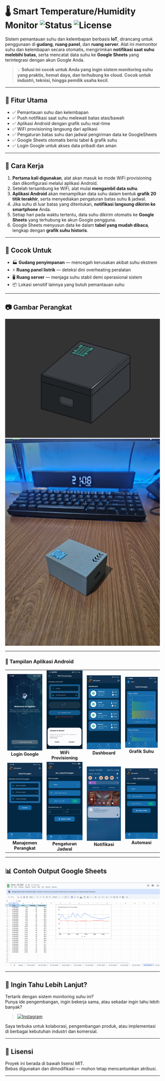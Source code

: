 # 🌡️ Smart Temperature/Humidity Monitor ![Status](https://img.shields.io/badge/status-stable-brightgreen) ![License](https://img.shields.io/badge/license-MIT-blue)

Sistem pemantauan suhu dan kelembapan berbasis **IoT**, dirancang untuk penggunaan di **gudang**, **ruang panel**, dan **ruang server**. Alat ini memonitor suhu dan kelembapan secara otomatis, mengirimkan **notifikasi saat suhu melebihi batas**, serta mencatat data suhu ke **Google Sheets** yang terintegrasi dengan akun Google Anda.
> 💡 **Solusi ini cocok untuk Anda yang ingin sistem monitoring suhu yang praktis, hemat daya, dan terhubung ke cloud. Cocok untuk industri, teknisi, hingga pemilik usaha kecil.**
---

## 🔧 Fitur Utama

- ✅ Pemantauan suhu dan kelembapan
- ✅ Push notifikasi saat suhu melewati batas atas/bawah
- ✅ Aplikasi Android dengan grafik suhu real-time
- ✅ WiFi provisioning langsung dari aplikasi
- ✅ Pengaturan batas suhu dan jadwal pengiriman data ke GoogleSheets
- ✅ Google Sheets otomatis berisi tabel & grafik suhu
- ✅ Login Google untuk akses data pribadi dan aman

---

## 📱 Cara Kerja

1. **Pertama kali digunakan**, alat akan masuk ke mode WiFi provisioning dan dikonfigurasi melalui aplikasi Android.
2. Setelah tersambung ke WiFi, alat mulai **mengambil data suhu**.
3. **Aplikasi Android** akan menampilkan data suhu dalam bentuk **grafik 20 titik terakhir**, serta menyediakan pengaturan batas suhu & jadwal.
4. Jika suhu di luar batas yang ditentukan, **notifikasi langsung dikirim ke smartphone** Anda.
5. Setiap hari pada waktu tertentu, data suhu dikirim otomatis ke **Google Sheets** yang terhubung ke akun Google pengguna.
6. Google Sheets menyusun data ke dalam **tabel yang mudah dibaca**, lengkap dengan **grafik suhu historis**.

---

## 🎯 Cocok Untuk

- 🏭 **Gudang penyimpanan** — mencegah kerusakan akibat suhu ekstrem
- ⚡ **Ruang panel listrik** — deteksi dini overheating peralatan
- 🖥️ **Ruang server** — menjaga suhu stabil demi operasional sistem
- 📦 Lokasi sensitif lainnya yang butuh pemantauan suhu

---

## 📷 Gambar Perangkat

![Foto Alat](Screenshots/Zephlyr.png)
![Foto Alat](Screenshots/figure.jpg)

---


### 📱 Tampilan Aplikasi Android

<table>
  <tr>
    <td align="center">
      <img src="Screenshots/GoogleLogin.jpg" width="160"/><br/>
      <b>Login Google</b>
    </td>
    <td align="center">
      <img src="Screenshots/WiFiProvisioning.jpg" width="160"/><br/>
      <b>WiFi Provisioning</b>
    </td>
    <td align="center">
      <img src="Screenshots/Dashboard.jpg" width="160"/><br/>
      <b>Dashboard</b>
    </td>
    <td align="center">
      <img src="Screenshots/Graph.jpg" width="160"/><br/>
      <b>Grafik Suhu</b>
    </td>
  </tr>
  <tr>
    <td align="center">
      <img src="Screenshots/DeviceManagement.jpg" width="160"/><br/>
      <b>Manajemen Perangkat</b>
    </td>
    <td align="center">
      <img src="Screenshots/schedulue.jpg" width="160"/><br/>
      <b>Pengaturan Jadwal</b>
    </td>
    <td align="center">
      <img src="Screenshots/Notification.jpg" width="160"/><br/>
      <b>Notifikasi</b>
    </td>
    <td align="center">
      <img src="Screenshots/Automation.jpg" width="160"/><br/>
      <b>Automasi</b>
    </td>
  </tr>
</table>


---

## 📊 Contoh Output Google Sheets


![Tampilan Sheets](Screenshots/GoogleSheets.png)

---


## 📣 Ingin Tahu Lebih Lanjut?

Tertarik dengan sistem monitoring suhu ini?  
Punya ide pengembangan, ingin bekerja sama, atau sekadar ingin tahu lebih banyak?

> [![Instagram](https://img.shields.io/badge/Instagram-@zeph.yrl-purple?logo=instagram&logoColor=white)](https://instagram.com/zeph.yrl)


Saya terbuka untuk kolaborasi, pengembangan produk, atau implementasi di berbagai kebutuhan industri dan komersial.

---

## 📄 Lisensi

Proyek ini berada di bawah lisensi MIT.  
Bebas digunakan dan dimodifikasi — mohon tetap mencantumkan atribusi.

---
